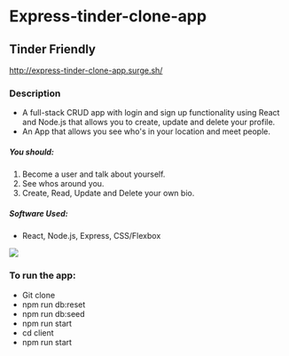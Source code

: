 # Express-tinder-clone-app
## Tinder Friendly

http://express-tinder-clone-app.surge.sh/

### Description
* A full-stack CRUD app with login and sign up functionality using React and Node.js that allows you to create, update and delete your profile.
* An App that allows you see who's in your location and meet people.

##### You should:
1. Become a user and talk about yourself. 
2. See whos around you.
3. Create, Read, Update and Delete your own bio.


##### Software Used:
- React, Node.js, Express, CSS/Flexbox

![](https://imgur.com/msDunON.png)

### To run the app:
* Git clone
* npm run db:reset
* npm run db:seed
* npm run start
* cd client
* npm run start
